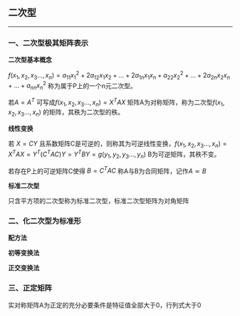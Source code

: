 ## 二次型
---

### 一、二次型极其矩阵表示

**二次型基本概念**

$f(x_1, x_2, x_3..., x_n) = a_{11}x_{1}^{2}+2a_{12}x_1x_2+...+2a_{1n}x_1x_n+a_{22}x_{2}^{2}+...+2a_{2n}x_2x_n+...+a_{nn}x_{n}^2$ 称为属于P上的一个n元二次型。

若$A = A^T$ 可写成$f(x_1, x_2, x_3..., x_n) = X^TAX$ 矩阵A为对称矩阵，称为二次型$f(x_1, x_2, x_3..., x_n)$ 的矩阵，其秩为二次型的秩。

**线性变换**

若 $X=CY$ 且系数矩阵C是可逆的，则称其为可逆线性变换，$f(x_1, x_2, x_3..., x_n) = X^TAX = Y^T(C^TAC)Y = Y^TBY = g(y_1, y_2, y_3..., y_n)$ B为可逆矩阵，其秩不变。

若存在P上的可逆矩阵C使得 $B=C^TAC$ 称A与B为合同矩阵，记作$A \simeq B$

**标准二次型**

只含平方项的二次型称为标准二次型，标准二次型矩阵为对角矩阵

### 二、化二次型为标准形

**配方法**

**初等变换法**

**正交变换法**

### 三、正定矩阵

实对称矩阵A为正定的充分必要条件是特征值全部大于0，行列式大于0